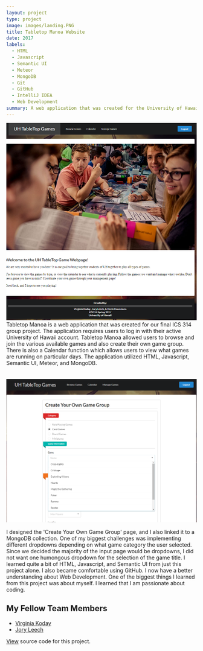 ```yaml
---
layout: project
type: project
image: images/landing.PNG
title: Tabletop Manoa Website
date: 2017
labels:
  - HTML
  - Javascript
  - Semantic UI
  - Meteor
  - MongoDB
  - Git
  - GitHub
  - IntelliJ IDEA
  - Web Development
summary: A web application that was created for the University of Hawaii at Manoa community to help us get together and play games.
---
```


<img class="ui medium right floated rounded image" src="../images/homepage.PNG">

<br/>
Tabletop Manoa is a web application that was created for our final ICS 314 group project.  The application requires users to log in with their active University of Hawaii account.  Tabletop Manoa allowed users to browse and join the various available games and also create their own game group.  There is also a Calendar function which allows users to view what games are running on particular days.  The application utilized HTML, Javascript, Semantic UI, Meteor, and MongoDB.

<br/>
<br/>
<br/>

<img class="ui medium right floated rounded image" src="../images/dropdown.PNG">
<br/>

I designed the 'Create Your Own Game Group' page, and I also linked it to a MongoDB collection.  One of my biggest challenges was implementing different dropdowns depending on what game category the user selected.  Since we decided the majority of the input page would be dropdowns, I did not want one humongous dropdown for the selection of the game title.  I learned quite a bit of HTML, Javascript, and Semantic UI from just this project alone.  I also became comfortable using GitHub.  I now have a better understanding about Web Development.  One of the biggest things I learned from this project was about myself.  I learned that I am passionate about coding.

## My Fellow Team Members

<ul>
<li><a href="https://kodayv.github.io/">Virginia Koday</a></li>
<li><a href="https://joryleech.github.io/">Jory Leech</a></li>
</ul>

<a href="https://github.com/tabletopmanoa/Tabletop-Manoa-Website">View</a> source code for this project.
<div style="height:40px;"></div>
